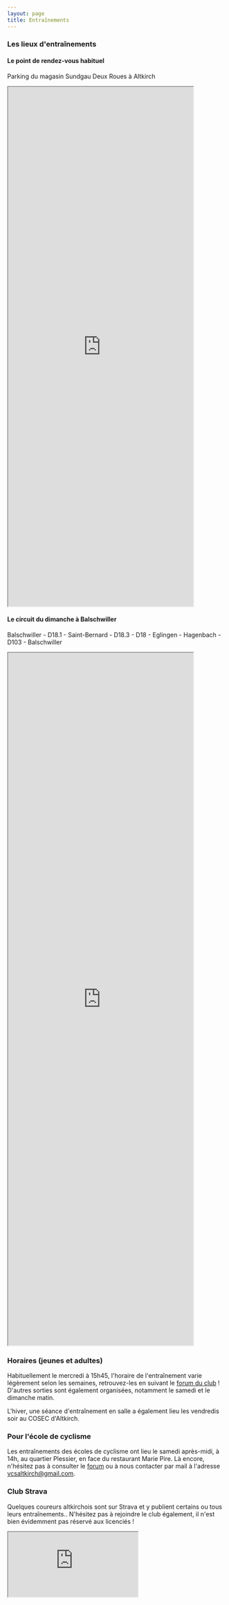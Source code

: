 ```yaml
---
layout: page
title: Entraînements
---
```



### Les lieux d'entraînements

#### Le point de rendez-vous habituel
Parking du magasin Sundgau Deux Roues à Altkirch

<iframe style="width:85%;min-width:200px;height:30vh" src="https://www.google.fr/maps/d/embed?mid=1KjQrOzrr8nbzcZf1j3TyMm8ChkY" ></iframe>
  
<br>

#### Le circuit du dimanche à Balschwiller
Balschwiller - D18.1 - Saint-Bernard - D18.3 - D18 - Eglingen - Hagenbach - D103 - Balschwiller
        
<iframe style="width:85%;min-width:200px;height:40vh;" src="https://www.google.fr/maps/d/embed?mid=1ELAhfFXgyQcCRbKqJHrQLWGg2OU"></iframe>
  
<br>

### Horaires (jeunes et adultes)

Habituellement le mercredi à 15h45, l'horaire de l'entraînement varie légèrement selon les semaines, retrouvez-les en suivant le [forum du club](http://veloclubaltkirch.xoo.it/index.php) ! D'autres sorties sont également organisées, notamment le samedi et le dimanche matin.


L'hiver, une séance d'entraînement en salle a également lieu les vendredis soir au COSEC d'Altkirch.


### Pour l'école de cyclisme
Les entraînements des écoles de cyclisme ont lieu le samedi après-midi, à 14h, au quartier Plessier, en face du restaurant Marie Pire. Là encore, n'hésitez pas à consulter le <a href="http://veloclubaltkirch.xoo.it/index.php">forum</a> ou à nous contacter par mail à l'adresse [vcsaltkirch@gmail.com](mailto:vcsaltkirch@gmail.com).


### Club Strava
Quelques coureurs altkirchois sont sur Strava et y publient certains ou tous leurs entraînements.. N'hésitez pas à rejoindre le club également, il n'est bien évidemment pas réservé aux licenciés !

<iframe src='https://www.strava.com/clubs/323109/latest-rides/1c98006753d2c4471fccc09975b7e2715bde72ca?show_rides=false'></iframe>

